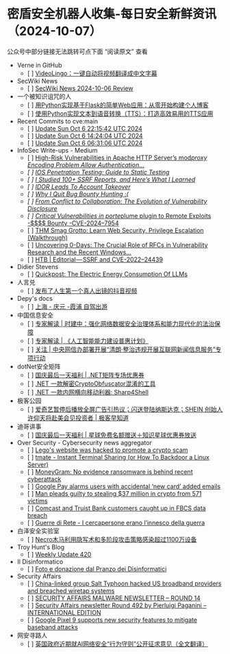<h1>密盾安全机器人收集-每日安全新鲜资讯（2024-10-07）</h1>

<p>公众号中部分链接无法跳转可点下面 “阅读原文” 查看</p>

<ul>
<li>Verne in GitHub
<ul>
<li>[ ] <a href="https://blog.einverne.info/post/2024/10/videolingo.html">VideoLingo：一键自动将视频翻译成中文字幕</a></li>
</ul></li>
<li>SecWiki News
<ul>
<li>[ ] <a href="http://www.sec-wiki.com/?2024-10-06">SecWiki News 2024-10-06 Review</a></li>
</ul></li>
<li>一个被知识诅咒的人
<ul>
<li>[ ] <a href="https://blog.csdn.net/nokiaguy/article/details/142714761">用Python实现基于Flask的简单Web应用：从零开始构建个人博客</a></li>
<li>[ ] <a href="https://blog.csdn.net/nokiaguy/article/details/142714801">使用Python实现文本到语音转换（TTS）：打造高效易用的TTS应用</a></li>
</ul></li>
<li>Recent Commits to cve:main
<ul>
<li>[ ] <a href="https://github.com/trickest/cve/commit/7162189de1ba5182c37cc5b7be0a825f0b14d275">Update Sun Oct  6 22:15:42 UTC 2024</a></li>
<li>[ ] <a href="https://github.com/trickest/cve/commit/00c5241344d01650a97718b8eba98f33afc385c2">Update Sun Oct  6 14:24:04 UTC 2024</a></li>
<li>[ ] <a href="https://github.com/trickest/cve/commit/8f8e9a8b7b7849c51104bd14f8f1b0ea3ee68c06">Update Sun Oct  6 06:31:06 UTC 2024</a></li>
</ul></li>
<li>InfoSec Write-ups - Medium
<ul>
<li>[ ] <a href="https://infosecwriteups.com/high-risk-vulnerabilities-in-apache-http-servers-mod-proxy-encoding-problem-allow-authentication-cbe8d422738d?source=rss----7b722bfd1b8d---4">High-Risk Vulnerabilities in Apache HTTP Server’s mod<em>proxy Encoding Problem Allow Authentication…</a></li>
<li>[ ] <a href="https://infosecwriteups.com/ios-penetration-testing-guide-to-static-analysis-4a9dea5d672d?source=rss----7b722bfd1b8d---4">IOS Penetration Testing: Guide to Static Testing</a></li>
<li>[ ] <a href="https://infosecwriteups.com/i-studied-100-ssrf-reports-and-heres-what-i-learned-1654c72ee2df?source=rss----7b722bfd1b8d---4">I Studied 100+ SSRF Reports, and Here’s What I Learned</a></li>
<li>[ ] <a href="https://infosecwriteups.com/idor-leads-to-account-takeover-28fe6e300a49?source=rss----7b722bfd1b8d---4">IDOR Leads To Account Takeover</a></li>
<li>[ ] <a href="https://infosecwriteups.com/why-i-quit-bug-bounty-hunting-95e81c907a6f?source=rss----7b722bfd1b8d---4">Why I Quit Bug Bounty Hunting :(</a></li>
<li>[ ] <a href="https://infosecwriteups.com/understanding-coordinated-vulnerability-disclosure-cvd-vulnerability-disclosure-programs-vdp-27ea33c882e0?source=rss----7b722bfd1b8d---4">From Conflict to Collaboration: The Evolution of Vulnerability Disclosure</a></li>
<li>[ ] <a href="https://infosecwriteups.com/critical-vulnerabilities-in-porte-plume-plugin-to-remote-exploits-bounty-cve-2024-7954-3dbee45134ac?source=rss----7b722bfd1b8d---4">Critical Vulnerabilities in porte</em>plume plugin to Remote Exploits -$$$$ Bounty -CVE-2024–7954</a></li>
<li>[ ] <a href="https://infosecwriteups.com/thm-smag-grotto-learn-web-security-privilege-escalation-walkthrough-637fe042f292?source=rss----7b722bfd1b8d---4">THM Smag Grotto: Learn Web Security, Privilege Escalation (Walkthrough)</a></li>
<li>[ ] <a href="https://infosecwriteups.com/uncovering-0-days-the-crucial-role-of-rfcs-in-vulnerability-research-and-the-recent-windows-de6b7538e54f?source=rss----7b722bfd1b8d---4">Uncovering 0-Days: The Crucial Role of RFCs in Vulnerability Research and the Recent Windows…</a></li>
<li>[ ] <a href="https://infosecwriteups.com/htb-editorial-ssrf-and-cve-2022-24439-c1feb9f343fc?source=rss----7b722bfd1b8d---4">HTB | Editorial — SSRF and CVE-2022–24439</a></li>
</ul></li>
<li>Didier Stevens
<ul>
<li>[ ] <a href="https://blog.didierstevens.com/2024/10/06/quickpost-the-electric-energy-consumption-of-llms/">Quickpost: The Electric Energy Consumption Of LLMs</a></li>
</ul></li>
<li>人言兑
<ul>
<li>[ ] <a href="https://blog.axiaoxin.com/post/first-douyin-video/">发布了人生第一个真人出镜的抖音视频</a></li>
</ul></li>
<li>Depy's docs
<ul>
<li>[ ] <a href="https://wiki.rce.ink/view/?view_id=232">上海 - 庆元 -霞浦 自驾出游</a></li>
</ul></li>
<li>中国信息安全
<ul>
<li>[ ] <a href="https://mp.weixin.qq.com/s?__biz=MzA5MzE5MDAzOA==&mid=2664226696&idx=1&sn=85a9d0f3e453400740311552ddeecda5&chksm=8b59dd71bc2e5467c9242a83991f6f25518105f47f1ea3a2916111a9ac6bf6829c125dce99f5&scene=58&subscene=0#rd">专家解读 | 时建中：强化网络数据安全治理体系和能力现代化的法治保障</a></li>
<li>[ ] <a href="https://mp.weixin.qq.com/s?__biz=MzA5MzE5MDAzOA==&mid=2664226696&idx=2&sn=06498a8926a63ebca3149dc649fac227&chksm=8b59dd71bc2e546754912f2ea34e47425fee7ae1c3f6495d4c134dba2f81addef5424e77167a&scene=58&subscene=0#rd">专家解读 | 《人工智能能力建设普惠计划》</a></li>
<li>[ ] <a href="https://mp.weixin.qq.com/s?__biz=MzA5MzE5MDAzOA==&mid=2664226696&idx=3&sn=52e0c1bcb6bdcb59b93e3402e3d0ed03&chksm=8b59dd71bc2e54677b3df2c19da04773db963735e90abffde9ec558165231f17d73266ff5e03&scene=58&subscene=0#rd">关注 | 中央网信办部署开展“清朗·整治违规开展互联网新闻信息服务”专项行动</a></li>
</ul></li>
<li>dotNet安全矩阵
<ul>
<li>[ ] <a href="https://mp.weixin.qq.com/s?__biz=MzUyOTc3NTQ5MA==&mid=2247495833&idx=1&sn=0f4ebfb45ae2fd1718583252fd55d22e&chksm=fa595e74cd2ed7624f23a3daa3b5dad4829d8582e761c21408bda602ccb4487369d6823d4e74&scene=58&subscene=0#rd">国庆最后一天福利 | .NET矩阵专场优惠券</a></li>
<li>[ ] <a href="https://mp.weixin.qq.com/s?__biz=MzUyOTc3NTQ5MA==&mid=2247495833&idx=2&sn=bfecb4cd26a7a61a423fb0cee4cfed5e&chksm=fa595e74cd2ed762b97aea9d3cbfb0ca9601b968c6fcfd77da403e1b908008d4946728bde948&scene=58&subscene=0#rd">.NET 一款解密CryptoObfuscator混淆的工具</a></li>
<li>[ ] <a href="https://mp.weixin.qq.com/s?__biz=MzUyOTc3NTQ5MA==&mid=2247495833&idx=3&sn=4cd799b6f90035188faae8f55c16c3a0&chksm=fa595e74cd2ed762cd6940236fe04f9b871536048205c93fdf5070383e944c19329c3b4004ec&scene=58&subscene=0#rd">.NET 一款内网横向移动利器: Sharp4Shell</a></li>
</ul></li>
<li>极客公园
<ul>
<li>[ ] <a href="https://mp.weixin.qq.com/s?__biz=MTMwNDMwODQ0MQ==&mid=2653056366&idx=1&sn=ce3275394f0a61c4cb5af4c213b7f413&chksm=7e5710d8492099ce53bde6afd3d21e56c128983f5fd5523b3de8e60e09000ebdd1dc6fec75f9&scene=58&subscene=0#rd">爱奇艺暂停后播放全屏广告引热议；闪送登陆纳斯达克；SHEIN 创始人许仰天将赴美会见投资者 | 极客早知道</a></li>
</ul></li>
<li>迪哥讲事
<ul>
<li>[ ] <a href="https://mp.weixin.qq.com/s?__biz=MzIzMTIzNTM0MA==&mid=2247496032&idx=1&sn=bb53e9059d1700f9432f649e845cec27&chksm=e8a5fb03dfd2721531ce283e93d02a998d3febd6df764ee43163d19fa9f5b9e099fbdda4dc46&scene=58&subscene=0#rd">国庆最后一天福利 | 星球免费名额赠送＋知识星球优惠券放送</a></li>
</ul></li>
<li>Over Security - Cybersecurity news aggregator
<ul>
<li>[ ] <a href="https://www.engadget.com/cybersecurity/legos-website-was-hacked-to-promote-a-crypto-scam-140045757.html?guccounter=1&guce_referrer=aHR0cHM6Ly90LmNvLw&guce_referrer_sig=AQAAAD1REiXqjZBBOabLuRxhOY_ZtdGfnTPI_i0zhG34qYn5smZO7sHuQ6-Www1-fNVOgPFoqItsuiv3epYmASONgqywcnCwYjyYoKFB1pKn5CycdSIGBopfFEog5Vfgj226DxCAyaTSg0rn2ORzC4H7rJP6Hdl1BRLGAcMObXbhbq2u">Lego's website was hacked to promote a crypto scam</a></li>
<li>[ ] <a href="https://dfir.ch/posts/tmate_as_a_backdoor/">tmate - Instant Terminal Sharing (or How To Backdoor a Linux Server)</a></li>
<li>[ ] <a href="https://www.bleepingcomputer.com/news/security/moneygram-no-evidence-ransomware-is-behind-recent-cyberattack/">MoneyGram: No evidence ransomware is behind recent cyberattack</a></li>
<li>[ ] <a href="https://www.bleepingcomputer.com/news/security/google-pay-alarms-users-with-accidental-new-card-added-emails/">Google Pay alarms users with accidental ‘new card’ added emails</a></li>
<li>[ ] <a href="https://www.bleepingcomputer.com/news/legal/man-pleads-guilty-to-stealing-37-million-in-crypto-from-571-victims/">Man pleads guilty to stealing $37 million in crypto from 571 victims</a></li>
<li>[ ] <a href="https://www.bleepingcomputer.com/news/security/comcast-and-truist-bank-customers-caught-up-in-fbcs-data-breach/">Comcast and Truist Bank customers caught up in FBCS data breach</a></li>
<li>[ ] <a href="https://guerredirete.substack.com/p/guerre-di-rete-i-cercapersone-erano">Guerre di Rete - I cercapersone erano l’innesco della guerra</a></li>
</ul></li>
<li>白泽安全实验室
<ul>
<li>[ ] <a href="https://mp.weixin.qq.com/s?__biz=MzI0MTE4ODY3Nw==&mid=2247492352&idx=1&sn=08811888bfba38612ccda52298fd4f19&chksm=e90dc92ade7a403c9c8bedbf00ccb1ba4f53801d69ab46530a6677dc3c0aed431d4cfd4c5f6e&scene=58&subscene=0#rd">Necro木马利用隐写术和多阶段攻击策略感染超过1100万设备</a></li>
</ul></li>
<li>Troy Hunt's Blog
<ul>
<li>[ ] <a href="https://www.troyhunt.com/weekly-update-420/">Weekly Update 420</a></li>
</ul></li>
<li>Il Disinformatico
<ul>
<li>[ ] <a href="http://attivissimo.blogspot.com/2024/10/foto-e-donazione-dal-pranzo-dei.html">Foto e donazione dal Pranzo dei Disinformatici</a></li>
</ul></li>
<li>Security Affairs
<ul>
<li>[ ] <a href="https://securityaffairs.com/169460/apt/salt-typhoon-hacked-us-broadband-providers.html">China-linked group Salt Typhoon hacked US broadband providers and breached wiretap systems</a></li>
<li>[ ] <a href="https://securityaffairs.com/169427/malware/security-affairs-malware-newsletter-round-14.html">SECURITY AFFAIRS MALWARE NEWSLETTER – ROUND 14</a></li>
<li>[ ] <a href="https://securityaffairs.com/169417/breaking-news/security-affairs-newsletter-round-492-by-pierluigi-paganini-international-edition.html">Security Affairs newsletter Round 492 by Pierluigi Paganini – INTERNATIONAL EDITION</a></li>
<li>[ ] <a href="https://securityaffairs.com/169402/security/google-pixel-9-mitigates-baseband-attacks.html">Google Pixel 9 supports new security features to mitigate baseband attacks</a></li>
</ul></li>
<li>网安寻路人
<ul>
<li>[ ] <a href="https://mp.weixin.qq.com/s?__biz=MzIxODM0NDU4MQ==&mid=2247504737&idx=1&sn=f6cbc1f2c51e97b6f438e8b087786f29&chksm=97e96e8ba09ee79debe9ee2f413faf848f82e61fc8b7a4c579be01ca511c0ef4eb3af557237a&scene=58&subscene=0#rd">英国政府近期就AI网络安全“行为守则”公开征求意见（全文翻译）</a></li>
</ul></li>
</ul>

